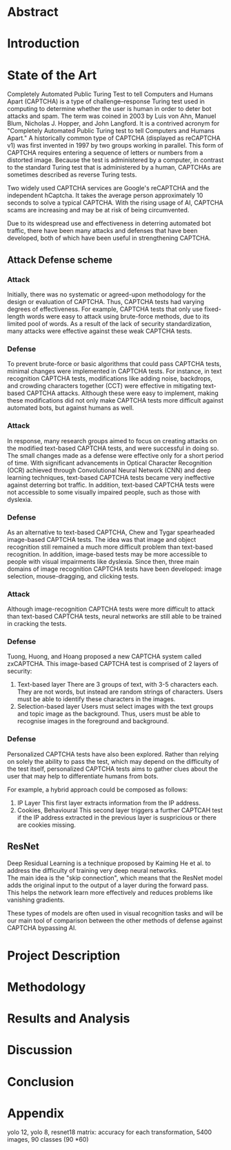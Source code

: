 # Abstract

# Introduction

# State of the Art

Completely Automated Public Turing Test to tell Computers and Humans Apart (CAPTCHA) is a type of challenge–response Turing test used in computing to determine whether the user is human in order to deter bot attacks and spam. The term was coined in 2003 by Luis von Ahn, Manuel Blum, Nicholas J. Hopper, and John Langford. It is a contrived acronym for "Completely Automated Public Turing test to tell Computers and Humans Apart." A historically common type of CAPTCHA (displayed as reCAPTCHA v1) was first invented in 1997 by two groups working in parallel. This form of CAPTCHA requires entering a sequence of letters or numbers from a distorted image. Because the test is administered by a computer, in contrast to the standard Turing test that is administered by a human, CAPTCHAs are sometimes described as reverse Turing tests.

Two widely used CAPTCHA services are Google's reCAPTCHA and the independent hCaptcha. It takes the average person approximately 10 seconds to solve a typical CAPTCHA. With the rising usage of AI, CAPTCHA scams are increasing and may be at risk of being circumvented.

Due to its widespread use and effectiveness in deterring automated bot traffic, there have been many attacks and defenses that have been developed, both of which have been useful in strengthening CAPTCHA.

## Attack Defense scheme

### Attack
Initially, there was no systematic or agreed-upon methodology for the design or evaluation of CAPTCHA. Thus, CAPTCHA tests had varying degrees of effectiveness. For example, CAPTCHA tests that only use fixed-length words were easy to attack using brute-force methods, due to its limited pool of words. As a result of the lack of security standardization, many attacks were effective against these weak CAPTCHA tests.

### Defense
To prevent brute-force or basic algorithms that could pass CAPTCHA tests, minimal changes were implemented in CAPTCHA tests. For instance, in text recognition CAPTCHA tests, modifications like adding noise, backdrops, and crowding characters together (CCT) were effective in mitigating text-based CAPTCHA attacks. Although these were easy to implement, making these modifications did not only make CAPTCHA tests more difficult against automated bots, but against humans as well.

### Attack
In response, many research groups aimed to focus on creating attacks on the modified text-based CAPTCHA tests, and were successful in doing so. The small changes made as a defense were effective only for a short period of time. With significant advancements in Optical Character Recognition (OCR) achieved through Convolutional Neural Network (CNN) and deep learning techniques, text-based CAPTCHA tests became very ineffective against deterring bot traffic. In addition, text-based CAPTCHA tests were not accessible to some visually impaired people, such as those with dyslexia.

### Defense
As an alternative to text-based CAPTCHA, Chew and Tygar spearheaded image-based CAPTCHA tests. The idea was that image and object recognition still remained a much more difficult problem than text-based recognition. In addition, image-based tests may be more accessible to people with visual impairments like dyslexia. Since then, three main domains of image recognition CAPTCHA tests have been developed: image selection, mouse-dragging, and clicking tests.

### Attack
Although image-recognition CAPTCHA tests were more difficult to attack than text-based CAPTCHA tests, neural networks are still able to be trained in cracking the tests. 

### Defense
Tuong, Huong, and Hoang proposed a new CAPTCHA system called zxCAPTCHA. This image-based CAPTCHA test is comprised of 2 layers of security:
1. Text-based layer
There are 3 groups of text, with 3-5 characters each. They are not words, but instead are random strings of characters. Users must be able to identify these characters in the images.
2. Selection-based layer
Users must select images with the text groups and topic image as the background. Thus, users must be able to recognise images in the foreground and background.

### Defense
Personalized CAPTCHA tests have also been explored. Rather than relying on solely the ability to pass the test, which may depend on the difficulty of the test itself, personalized CAPTCHA tests aims to gather clues about the user that may help to differentiate humans from bots.

For example, a hybrid approach could be composed as follows:
1. IP Layer
This first layer extracts information from the IP address.
2. Cookies, Behavioural
This second layer triggers a further CAPTCAH test if the IP address extracted in the previous layer is suspricious or there are cookies missing.

## ResNet
Deep Residual Learning is a technique proposed by Kaiming He et al. to address the difficulty of training very deep neural networks.  
The main idea is the "skip connection", which means that the ResNet model adds the original input to the output of a layer during the forward pass.  
This helps the network learn more effectively and reduces problems like vanishing gradients.

These types of models are often used in visual recognition tasks and will be our main tool of comparison between the other methods of defense against CAPTCHA  bypassing AI.




# Project Description

# Methodology

# Results and Analysis

# Discussion

# Conclusion

# Appendix




yolo 12, yolo 8, resnet18
matrix: accuracy
for each transformation, 5400 images, 90 classes (90 *60)
